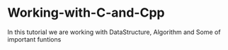 # Working-with-C-and-Cpp

In this tutorial we are working with DataStructure, Algorithm and Some of important funtions 

